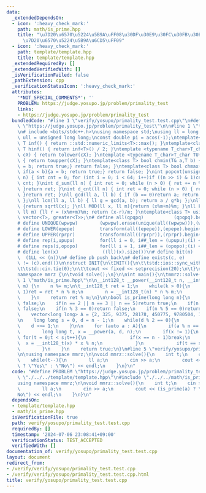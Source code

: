 ```yaml
---
data:
  _extendedDependsOn:
  - icon: ':heavy_check_mark:'
    path: math/is_prime.hpp
    title: "\u7D20\u6570\u5224\u5B9A\uFF08\u30DF\u30E9\u30FC\u30FB\u30E9\u30D3\u30F3\
      \u7D20\u6570\u5224\u5B9A\u6CD5\uFF09"
  - icon: ':heavy_check_mark:'
    path: template/template.hpp
    title: template/template.hpp
  _extendedRequiredBy: []
  _extendedVerifiedWith: []
  _isVerificationFailed: false
  _pathExtension: cpp
  _verificationStatusIcon: ':heavy_check_mark:'
  attributes:
    '*NOT_SPECIAL_COMMENTS*': ''
    PROBLEM: https://judge.yosupo.jp/problem/primality_test
    links:
    - https://judge.yosupo.jp/problem/primality_test
  bundledCode: "#line 1 \"verify/yosupo/primality_test.test.cpp\"\n#define PROBLEM\
    \ \"https://judge.yosupo.jp/problem/primality_test\"\n\n#line 1 \"template/template.hpp\"\
    \n# include <bits/stdc++.h>\nusing namespace std;\nusing ll = long long;\nusing\
    \ ull = unsigned long long;\nconst double pi = acos(-1);\ntemplate<class T>constexpr\
    \ T inf() { return ::std::numeric_limits<T>::max(); }\ntemplate<class T>constexpr\
    \ T hinf() { return inf<T>() / 2; }\ntemplate <typename T_char>T_char TL(T_char\
    \ cX) { return tolower(cX); }\ntemplate <typename T_char>T_char TU(T_char cX)\
    \ { return toupper(cX); }\ntemplate<class T> bool chmin(T& a,T b) { if(a > b){a\
    \ = b; return true;} return false; }\ntemplate<class T> bool chmax(T& a,T b) {\
    \ if(a < b){a = b; return true;} return false; }\nint popcnt(unsigned long long\
    \ n) { int cnt = 0; for (int i = 0; i < 64; i++)if ((n >> i) & 1)cnt++; return\
    \ cnt; }\nint d_sum(ll n) { int ret = 0; while (n > 0) { ret += n % 10; n /= 10;\
    \ }return ret; }\nint d_cnt(ll n) { int ret = 0; while (n > 0) { ret++; n /= 10;\
    \ }return ret; }\nll gcd(ll a, ll b) { if (b == 0)return a; return gcd(b, a%b);\
    \ };\nll lcm(ll a, ll b) { ll g = gcd(a, b); return a / g*b; };\nll iroot(ll x)\
    \ {return sqrtl(x); }\nll MOD(ll x, ll m){return (x%m+m)%m; }\nll FLOOR(ll x,\
    \ ll m) {ll r = (x%m+m)%m; return (x-r)/m; }\ntemplate<class T> using dijk = priority_queue<T,\
    \ vector<T>, greater<T>>;\n# define all(qpqpq)           (qpqpq).begin(),(qpqpq).end()\n\
    # define UNIQUE(wpwpw)        (wpwpw).erase(unique(all((wpwpw))),(wpwpw).end())\n\
    # define LOWER(epepe)         transform(all((epepe)),(epepe).begin(),TL<char>)\n\
    # define UPPER(rprpr)         transform(all((rprpr)),(rprpr).begin(),TU<char>)\n\
    # define rep(i,upupu)         for(ll i = 0, i##_len = (upupu);(i) < (i##_len);(i)++)\n\
    # define reps(i,opopo)        for(ll i = 1, i##_len = (opopo);(i) <= (i##_len);(i)++)\n\
    # define len(x)                ((ll)(x).size())\n# define bit(n)             \
    \  (1LL << (n))\n# define pb push_back\n# define exists(c, e)         ((c).find(e)\
    \ != (c).end())\n\nstruct INIT{\n\tINIT(){\n\t\tstd::ios::sync_with_stdio(false);\n\
    \t\tstd::cin.tie(0);\n\t\tcout << fixed << setprecision(20);\n\t}\n}INIT;\n\n\
    namespace mmrz {\n\tvoid solve();\n}\n\nint main(){\n\tmmrz::solve();\n}\n#line\
    \ 1 \"math/is_prime.hpp\"\n\n__int128_t __power(__int128_t n, __int128_t k, __int128_t\
    \ m) {\n    n %= m;\n\t__int128_t ret = 1;\n    while(k > 0){\n        if(k &\
    \ 1)ret = ret * n % m;\n        n = __int128_t(n) * n % m;\n        k >>= 1;\n\
    \    }\n    return ret % m;\n}\n\nbool is_prime(long long n){\n    if(n <= 1)return\
    \ false;\n    if(n == 2 || n == 3 || n == 5)return true;\n    if(n % 2 == 0)return\
    \ false;\n    if(n % 3 == 0)return false;\n    if(n % 5 == 0)return false;\n\n\
    \    vector<long long> A = {2, 325, 9375, 28178, 450775, 9780504, 1795265022};\n\
    \n    long long s = 0, d = n - 1;\n    while(d % 2 == 0){\n        s++;\n    \
    \    d >>= 1;\n    }\n\n    for (auto a : A){\n        if(a % n == 0)return true;\n\
    \        long long t, x = __power(a, d, n);\n        if(x != 1){\n           \
    \ for(t = 0;t < s;t++){\n                if(x == n - 1)break;\n              \
    \  x = __int128_t(x) * x % n;\n            }\n            if(t == s)return false;\n\
    \        }\n    }\n    return true;\n}\n#line 5 \"verify/yosupo/primality_test.test.cpp\"\
    \n\nusing namespace mmrz;\n\nvoid mmrz::solve(){\n    int t;\n    cin >> t;\n\
    \    while(t--){\n        ll a;\n        cin >> a;\n        cout << (is_prime(a)\
    \ ? \"Yes\" : \"No\") << endl;\n    }\n}\n"
  code: "#define PROBLEM \"https://judge.yosupo.jp/problem/primality_test\"\n\n#include\
    \ \"./../../template/template.hpp\"\n#include \"./../../math/is_prime.hpp\"\n\n\
    using namespace mmrz;\n\nvoid mmrz::solve(){\n    int t;\n    cin >> t;\n    while(t--){\n\
    \        ll a;\n        cin >> a;\n        cout << (is_prime(a) ? \"Yes\" : \"\
    No\") << endl;\n    }\n}\n"
  dependsOn:
  - template/template.hpp
  - math/is_prime.hpp
  isVerificationFile: true
  path: verify/yosupo/primality_test.test.cpp
  requiredBy: []
  timestamp: '2024-07-06 23:08:41+09:00'
  verificationStatus: TEST_ACCEPTED
  verifiedWith: []
documentation_of: verify/yosupo/primality_test.test.cpp
layout: document
redirect_from:
- /verify/verify/yosupo/primality_test.test.cpp
- /verify/verify/yosupo/primality_test.test.cpp.html
title: verify/yosupo/primality_test.test.cpp
---
```

